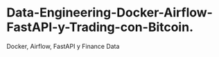 # Data-Engineering-Docker-Airflow-FastAPI-y-Trading-con-Bitcoin.
Docker, Airflow, FastAPI y Finance Data

